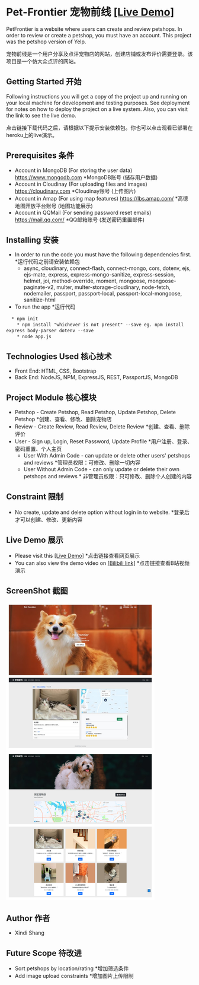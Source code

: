# Pet-Frontier 宠物前线  <a href="https://pet-frontier.onrender.com" target="_blank">[Live Demo]</a>
PetFrontier is a website where users can create and review petshops. In order to review or create a petshop, you must have an account. This project was the petshop version of Yelp.

宠物前线是一个用户分享及点评宠物店的网站，创建店铺或发布评价需要登录。该项目是一个仿大众点评的网站。
## Getting Started 开始
Following instructions you will get a copy of the project up and running on your local machine for development and testing purposes. See deployment for notes on how to deploy the project on a live system. Also, you can visit the link to see the live demo.

点击链接下载代码之后，请根据以下提示安装依赖包。你也可以点击观看已部署在heroku上的live演示。
## Prerequisites 条件
* Account in MongoDB (For storing the user data) https://www.mongodb.com *MongoDB账号 (储存用户数据)
* Account in Cloudinay (For uploading files and images) https://cloudinary.com *Cloudinay账号 (上传图片)
* Account in Amap (For using map features) https://lbs.amap.com/ *高德地图开放平台账号 (地图功能展示)
* Account in QQMail (For sending password reset emails) https://mail.qq.com/ *QQ邮箱账号 (发送密码重置邮件)
## Installing 安装
* In order to run the code you must have the following dependencies first. *运行代码之前请安装依赖包
  * async, cloudinary, connect-flash, connect-mongo, cors, dotenv, ejs, ejs-mate, express, express-mongo-sanitize, express-session, helmet, joi, method-override, moment, mongoose, mongoose-paginate-v2, multer, multer-storage-cloudinary, node-fetch, nodemailer, passport, passport-local, passport-local-mongoose, sanitize-html
* To run the app *运行代码
```
  * npm init
    * npm install "whichever is not present" --save eg. npm install express body-parser dotenv --save
    * node app.js 
```
## Technologies Used 核心技术
* Front End: HTML, CSS, Bootstrap
* Back End: NodeJS, NPM, ExpressJS, REST, PassportJS, MongoDB
## Project Module 核心模块
* Petshop -  Create Petshop, Read Petshop, Update Petshop, Delete Petshop *创建、查看、修改、删除宠物店
* Review -  Create Review, Read Review, Delete Review *创建、查看、删除评价
* User - Sign up, Login, Reset Password, Update Profile *用户注册、登录、密码重置、个人主页
  * User With Admin Code - can update or delete other users' petshops and reviews *管理员权限：可修改、删除一切内容
  * User Without Admin Code - can only update or delete their own petshops and reviews * 非管理员权限：只可修改、删除个人创建的内容
## Constraint 限制
* No create, update and delete option without login in to website. *登录后才可以创建、修改、更新内容
## Live Demo 展示
* Please visit this <a href="https://pet-frontier.onrender.com" target="_blank">[Live Demo]</a> *点击链接查看网页展示
* You can also view the demo video on <a href="https://www.bilibili.com/video/BV1Mq4y1r7yB/" target="_blank">[Bilibili link]</a> *点击链接查看B站视频演示
## ScreenShot 截图
<p float="left">
<img alt="Demo_1" src="https://github.com/XindiShang/assets/blob/0c53e693cf21a5ae81a6ea5d8940fa72416b03c1/pf_demo1.jpg" width="400">
<img alt="Demo_2" src="https://github.com/XindiShang/assets/blob/0c53e693cf21a5ae81a6ea5d8940fa72416b03c1/pf_demo2.jpg" width="400">
</p>

## Author 作者
* Xindi Shang
## Future Scope 待改进
* Sort petshops by location/rating *增加筛选条件
* Add image upload constraints *增加图片上传限制

